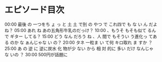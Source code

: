# エピソード目次

00:00  最後 の 一つをち ょ っ と 土 土 で別 の やつ で これ四で も な い ん だよ ね？
05:00 あれ ね あの五角形牛乳のだっけ？
10:00 、もうそ もそも似て るんで ギター してる？
15:00  どう なん だろう ね 、人 間で もそうい う進化っ てあ る のか な ぁんじゃな い の？
20:00  タネ 一粒ま い て何 キロ取れ ま すか ？
25:00  あ の 逆 に 逆に炭水 化 物が少 ない から 相 対 的に 多い だけ なんじゃ な いの ？
30:00 500円が話題に